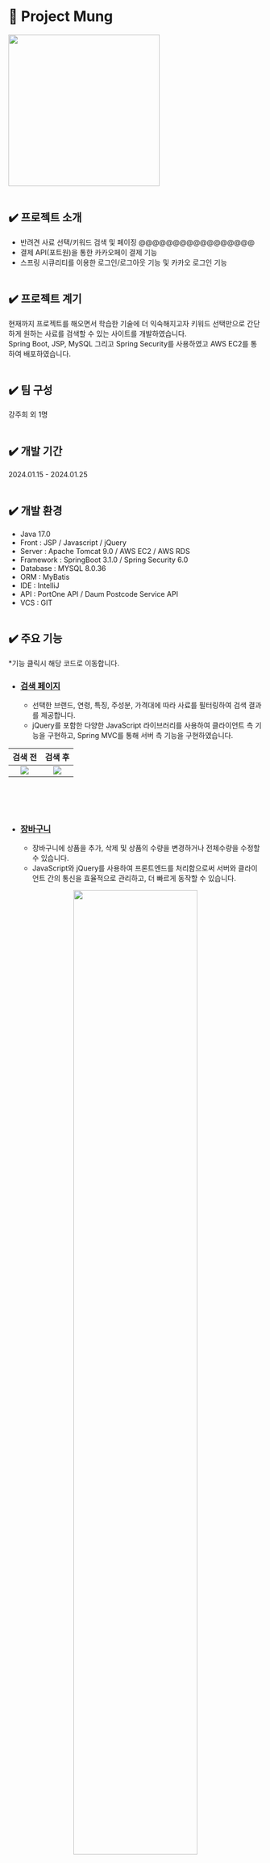 # 🐶 Project Mung
<img src="https://github.com/zzheek/Project_Hitrip/assets/133830185/dae221b3-a1e5-4359-a0e4-ff7898ab301d" width="300">
<br><br>

## ✔️ 프로젝트 소개
- 반려견 사료 선택/키워드 검색 및 페이징  @@@@@@@@@@@@@@@@@
- 결제 API(포트원)을 통한 카카오페이 결제 기능
- 스프링 시큐리티를 이용한 로그인/로그아웃 기능 및 카카오 로그인 기능
<br><br>

## ✔️ 프로젝트 계기
현재까지 프로젝트를 해오면서 학습한 기술에 더 익숙해지고자
키워드 선택만으로 간단하게 원하는 사료를 검색할 수 있는 사이트를 개발하였습니다.<br>
Spring Boot, JSP, MySQL 그리고 Spring Security를 사용하였고 AWS EC2를 통하여 배포하였습니다.
<br><br>

## ✔️ 팀 구성
강주희 외 1명
<br><br>

## ✔️ 개발 기간
2024.01.15 - 2024.01.25
<br><br>

## ✔️ 개발 환경
* Java 17.0
* Front : JSP / Javascript / jQuery
* Server : Apache Tomcat 9.0 / AWS EC2 / AWS RDS
* Framework : SpringBoot 3.1.0 / Spring Security 6.0
* Database : MYSQL 8.0.36
* ORM : MyBatis
* IDE : IntelliJ
* API : PortOne API / Daum Postcode Service API
* VCS : GIT
<br><br>

## ✔️ 주요 기능
*기능 클릭시 해당 코드로 이동합니다.

* ### <a href="https://github.com/zzheek/Project_Mung/blob/fa8857cbcdab2799f4d20f0a7599a3164616e5b3/src/main/java/com/project_mung/controller/DogController.java#L35-L118">검색 페이지</a>
  * 선택한 브랜드, 연령, 특징, 주성분, 가격대에 따라 사료를 필터링하여 검색 결과를 제공합니다.
  *  jQuery를 포함한 다양한 JavaScript 라이브러리를 사용하여 클라이언트 측 기능을 구현하고, Spring MVC를 통해 서버 측 기능을 구현하였습니다.


|<b>검색 전</b>|<b>검색 후</b>|
|:--:|:--:|
|<img src="https://github.com/zzheek/Project_Mung/assets/133830185/85172791-5ec5-4d1c-a73d-47c72410f09f">|<img src="https://github.com/zzheek/Project_Mung/assets/133830185/56bef86b-3bce-4f34-90bb-ac6a479931d9">|

<br><br><br>


* ### <a href="https://github.com/zzheek/Project_Mung/blob/main/src/main/java/com/project_mung/controller/CartController.java">장바구니</a>
  * 장바구니에 상품을 추가, 삭제 및 상품의 수량을 변경하거나 전체수량을 수정할 수 있습니다.
  * JavaScript와 jQuery를 사용하여 프론트엔드를 처리함으로써 서버와 클라이언트 간의 통신을 효율적으로 관리하고, 더 빠르게 동작할 수 있습니다.
 
<p align="center">
  <img src="https://github.com/zzheek/Project_Mung/assets/133830185/ecc13ae0-e3d0-4298-adb0-049e1c154f26" width="70%">
</p>
<br><br><br>


* ### <a href="https://github.com/zzheek/Project_Mung/blame/fa8857cbcdab2799f4d20f0a7599a3164616e5b3/src/main/webapp/WEB-INF/views/order/dogOrder.jsp#L230-L333">카카오페이 결제</a>
  * 포트원 API를 활용하여 카카오페이와의 결제 플로우를 구현하였습니다.
  * 결제가 성공한 경우, 해당 주문에 대한 정보를 데이터에 저장하여 주문 이력을 관리하고, 사용자에게 주문 정보를 제공할 수 있습니다.
 

<p align="center">
  <img src="https://github.com/zzheek/Project_Mung/assets/133830185/3d3b1363-53dc-4309-9a86-512206378a60" width="70%">
</p>
<br><br><br>


* ### <a href="https://github.com/zzheek/Project_Mung/blob/fa8857cbcdab2799f4d20f0a7599a3164616e5b3/src/main/java/com/project_mung/controller/OrderController.java#L122-L173">주문 내역 및 주문 상세</a>
  * 사용자 세션에서 사용자 정보를 가져오고, 해당 사용자의 주문 목록을 데이터베이스에서 조회합니다.<br>
  요청된 페이지에 해당하는 주문 목록을 추출하고, 모델에 추가하여 화면에 표시합니다.
  * 전체 주문 수를 계산하고, 페이지당 아이템 수를 설정하여 전체 페이지 수를 계산합니다.
 

|<b>주문 내역</b>|<b>주문 상세</b>|
|:--:|:--:|
|<img src="https://github.com/zzheek/Project_Mung/assets/133830185/454f8ab0-aeb3-426b-9ed3-294aa1fe814b">|<img src="https://github.com/zzheek/Project_Mung/assets/133830185/ccd8bfa6-1106-487c-979d-e88f572a268b">|

<br><br><br>


* ### <a href="https://github.com/zzheek/Project_Mung/blob/main/src/main/webapp/WEB-INF/views/user/delivery.jsp">배송지 관리 및 우편번호 API</a>
  * Daum 우편번호 서비스 API를 이용하여 사용자가 입력한 주소의 우편번호를 검색하고, 주소를 입력할 수 있습니다.
  * 배송지 관리를 클릭하면 Ajax를 사용하여 배송지 정보를 추가, 수정, 삭제할 때 비동기적으로 서버와 통신합니다.
 
<p align="center">
  <img src="https://github.com/zzheek/Project_Mung/assets/133830185/664c90e8-d41b-4364-b580-5cda14c95ce3" width="70%">
</p>    
<br><br><br>





## ✔️ 프로젝트 후기
Spring Boot, MyBatis, MySQL, Spring Security 등 이전에 경험한 기술들을 이번 프로젝트에서 다시 활용함으로써
그 활용법과 동작 원리에 대한 이해도가 높아졌습니다.<br><br>

Spring Boot와 MyBatis를 이용하여 데이터베이스와의 상호작용을 구현하는 과정에서, 
이전 프로젝트에서 쌓은 경험을 바탕으로 보다 효율적인 코드를 작성할 수 있었습니다. 
Spring Boot의 자동 설정과 MyBatis의 ORM 기능을 최대한 활용하여 개발 생산성을 높이고, 유지 보수성을 향상시켰습니다.<br><br>

MySQL 데이터베이스를 다루는 데에 있어서도 이전 경험이 큰 도움이 되었습니다. <br>
첫 프로젝트 때는 데이터베이스 설계에 대한 이해가 부족하여 마구잡이로 데이터베이스를 구성하였습니다. 
이로 인해 프로젝트 진행 중에 데이터베이스 구조를 수정하고, 불필요한 데이터를 삭제하는 등의 작업으로 인해 많은 시간을 투자해야 했습니다<br>
이전 경험을 통해 이번 프로젝트에서는 데이터베이스 설계, 쿼리 작성, 인덱싱 등을 통해 데이터베이스의 성능을 최적화하고, 
안정적인 데이터 관리를 목표로 하여 최대한 실현하였습니다.<br><br>

또한, 포트원(PortWine) 결제 API를 처음으로 사용했습니다.
이를 통해 외부 결제 시스템과의 연동 방법을 익히고, 실제 결제 프로세스를 구현하는 경험을 쌓을 수 있었습니다.<br><br>

이번 프로젝트 또한 팀원과 함께 Git을 이용하여 협업하며 Git 사용에 대한 숙련도를 향상시켰습니다. 
또한, AWS EC2를 활용하여 프로젝트를 배포함으로써 배포 프로세스에 대한 이해와 경험을 쌓을 수 있었습니다.






